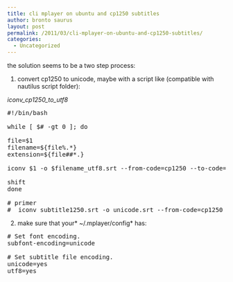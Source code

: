 ```yaml
---
title: cli mplayer on ubuntu and cp1250 subtitles
author: bronto saurus
layout: post
permalink: /2011/03/cli-mplayer-on-ubuntu-and-cp1250-subtitles/
categories:
  - Uncategorized
---
```

the solution seems to be a two step process:

1. convert cp1250 to unicode, maybe with a script like (compatible with nautilus script folder):

*iconv\_cp1250\_to_utf8*

<pre lang="bash">#!/bin/bash

while [ $# -gt 0 ]; do
	
file=$1
filename=${file%.*}
extension=${file##*.}

iconv $1 -o $filename_utf8.srt --from-code=cp1250 --to-code=utf8

shift
done

# primer
#  iconv subtitle1250.srt -o unicode.srt --from-code=cp1250 --to-code=utf8</pre>

2. make sure that your* ~/.mplayer/config* has:

<pre lang="bash"># Set font encoding.
subfont-encoding=unicode

# Set subtitle file encoding.
unicode=yes
utf8=yes</pre>